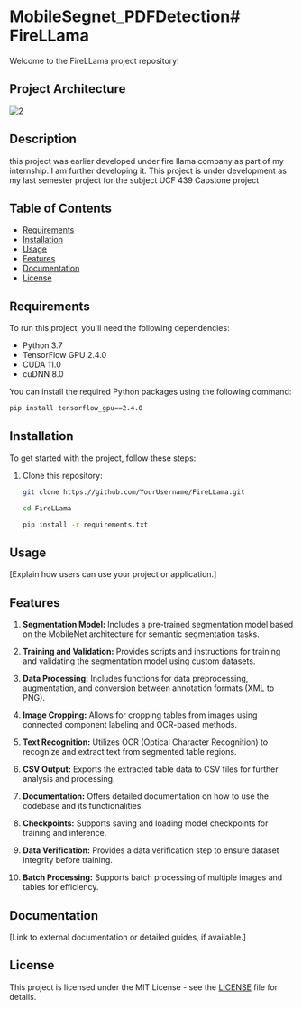 # MobileSegnet_PDFDetection# FireLLama

Welcome to the FireLLama project repository!
## Project Architecture 
![2](https://github.com/RajKrishna2123/capstone_project/blob/main/project_architecture.gif)

## Description
this project was earlier developed under fire llama company as part of my internship. I am further developing it.
This project is under development as my last semester project for the subject UCF 439 Capstone project  

## Table of Contents
- [Requirements](#Requirements)
- [Installation](#installation)
- [Usage](#usage)
- [Features](#features)
- [Documentation](#documentation)
- [License](#license)

## Requirements

To run this project, you'll need the following dependencies:

- Python 3.7
- TensorFlow GPU 2.4.0
- CUDA 11.0
- cuDNN 8.0

You can install the required Python packages using the following command:

```bash
pip install tensorflow_gpu==2.4.0
```


## Installation
To get started with the project, follow these steps:

1. Clone this repository:

   ```bash
   git clone https://github.com/YourUsername/FireLLama.git
   ```
   ```bash
   cd FireLLama
   ```
   ```bash  
   pip install -r requirements.txt
   ```
## Usage

[Explain how users can use your project or application.]

## Features

1. **Segmentation Model:** Includes a pre-trained segmentation model based on the MobileNet architecture for semantic segmentation tasks.

2. **Training and Validation:** Provides scripts and instructions for training and validating the segmentation model using custom datasets.

3. **Data Processing:** Includes functions for data preprocessing, augmentation, and conversion between annotation formats (XML to PNG).

4. **Image Cropping:** Allows for cropping tables from images using connected component labeling and OCR-based methods.

5. **Text Recognition:** Utilizes OCR (Optical Character Recognition) to recognize and extract text from segmented table regions.

6. **CSV Output:** Exports the extracted table data to CSV files for further analysis and processing.

7. **Documentation:** Offers detailed documentation on how to use the codebase and its functionalities.

8. **Checkpoints:** Supports saving and loading model checkpoints for training and inference.

9. **Data Verification:** Provides a data verification step to ensure dataset integrity before training.

10. **Batch Processing:** Supports batch processing of multiple images and tables for efficiency.


## Documentation

[Link to external documentation or detailed guides, if available.]


## License

This project is licensed under the MIT License - see the [LICENSE](LICENSE) file for details.

